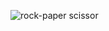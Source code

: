 

![rock-paper scissor](https://github.com/kaplanh/Rock-Paper-Scissor/assets/101884444/22334bdd-1127-468a-bdf9-8e207421770e)
